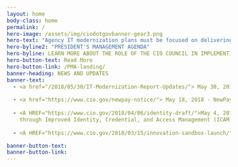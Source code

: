 ```yaml
---
layout: home
body-class: home
permalink: /
hero-image: /assets/img/ciodotgovbanner-gear3.png
hero-text: "Agency IT modernization plans must be focused on delivering better service to the public, and in doing so should be developed in furtherance of these priorities. This will result in building and maintaining a modern, secure, and resilient IT, which improves the lives of the American public."
hero-byline2: "PRESIDENT'S MANAGEMENT AGENDA"
hero-byline: LEARN MORE ABOUT THE ROLE OF THE CIO COUNCIL IN IMPLEMENTING THE CROSS-AGENCY PRIORITY GOALS.
hero-button-text: Read More
hero-button-link: /PMA-landing/
banner-heading: NEWS AND UPDATES
banner-text: 
  - <a href="/2018/05/30/IT-Modernization-Report-Updates/"> May 30, 2018 - EO 13800 and Updates on Federal IT Modernization                   Efforts</a><br>
  
  - <a href="https://www.cio.gov/newpay-notice/"> May 18, 2018 - NewPay Pre-Solicitation Notice Release</a><br>
  
  - <A HREF="https://www.cio.gov/2018/04/06/identity-draft/">May 4, 2018 - Strengthening the Cybersecurity of Federal Agencies 
    through Improved Identity, Credential, and Access Management (ICAM)</A><br>
    
  - <A HREF="https://www.cio.gov/2018/03/15/innovation-sandbox-launch/">March 15, 2018 - Innovation Sandbox Pilot Launch</A> <br><br>

banner-button-text: 
banner-button-link: 
---
```

